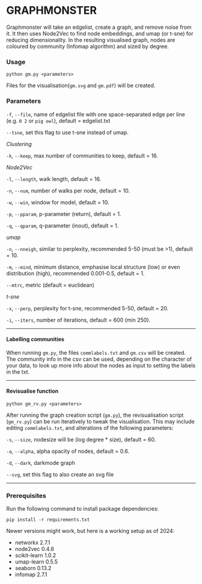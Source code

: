 # GRAPHMONSTER

Graphmonster will take an edgelist, create a graph, and remove noise from it. It then uses Node2Vec to find node embeddings, and umap (or t-sne) for reducing dimensionality. In the resulting visualised graph, nodes are coloured by community (Infomap algorithm) and sized by degree.

### Usage

```
python gm.py <parameters>
```
Files for the visualisation(`gm.svg` and `gm.pdf`) will be created.

### Parameters

`-f`, `--file`, name of edgelist file with one space-separated edge per line (e.g. `0 2` or `pig owl`), default = edgelist.txt

`--tsne`, set this flag to use t-sne instead of umap.

_Clustering_

`-k`, `--keep`, max number of communities to keep, default = 16.

_Node2Vec_

`-l`, `--length`, walk length, default = 16. 

`-n`, `--num`, number of walks per node, default = 10.

`-w`, `--win`, window for model, default = 10.

`-p`, `--pparam`, p-parameter (return), default = 1.

`-q`, `--qparam`, q-parameter (inout), default = 1.

_umap_

`-n`, `--nneigh`, similar to perplexity, recommended 5-50 (must be >1), default = 10.

`-m`, `--mind`, minimum distance, emphasise local structure (low) or even distribution (high), recommended 0.001-0.5, default = 1.

`--mtrc`, metric (default = euclidean)

_t-sne_

`-x`, `--perp`, perplexity for t-sne, recommended 5-50, default = 20.

`-i`, `--iters`, number of iterations, default = 600 (min 250).

---

#### Labelling communities

When running `gm.py`, the files `commlabels.txt` and `gm.csv` will be created. The community info in the csv can be used, depending on the character of your data, to look up more info about the nodes as input to setting the labels in the txt.


---

#### Revisualise function

```
python gm_rv.py <parameters>
```

After running the graph creation script (`gm.py`), the revisualisation script (`gm_rv.py`) can be run iteratively to tweak the visualisation. This may include editing `commlabels.txt`, and alterations of the following parameters:

`-s`, `--size`, nodesize will be (log degree * size), default = 60.

`-a`, `--alpha`, alpha opacity of nodes, default = 0.6.

`-d`, `--dark`, darkmode graph

`--svg`, set this flag to also create an svg file

---

### Prerequisites

Run the following command to install package dependencies:

```
pip install -r requirements.txt
```
Newer versions might work, but here is a working setup as of 2024:
- networkx 2.7.1
- node2vec 0.4.6
- scikit-learn 1.0.2
- umap-learn 0.5.5
- seaborn 0.13.2
- infomap 2.7.1
